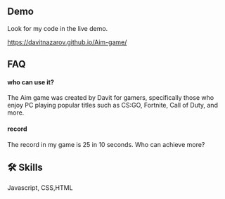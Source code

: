 
## Demo

Look for my code in the live demo.

 https://davitnazarov.github.io/Aim-game/
## FAQ

#### who can use it?

The Aim game was created by Davit for gamers, specifically those who enjoy PC playing popular titles such as CS:GO, Fortnite, Call of Duty, and more.

#### record

The record in my game is 25 in 10 seconds. Who can achieve more?
## 🛠 Skills
Javascript, CSS,HTML 


